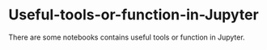 # Useful-tools-or-function-in-Jupyter
There are some notebooks contains useful tools or function in Jupyter.
